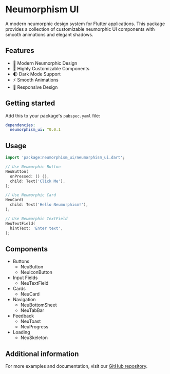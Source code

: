 <!--
This README describes the package. If you publish this package to pub.dev,
this README's contents appear on the landing page for your package.

For information about how to write a good package README, see the guide for
[writing package pages](https://dart.dev/tools/pub/writing-package-pages).

For general information about developing packages, see the Dart guide for
[creating packages](https://dart.dev/guides/libraries/create-packages)
and the Flutter guide for
[developing packages and plugins](https://flutter.dev/to/develop-packages).
-->

# Neumorphism UI

A modern neumorphic design system for Flutter applications. This package provides a collection of customizable neumorphic UI components with smooth animations and elegant shadows.

## Features

- 🎨 Modern Neumorphic Design
- 🎯 Highly Customizable Components
- 🌓 Dark Mode Support
- ⚡ Smooth Animations
- 📱 Responsive Design

## Getting started

Add this to your package's `pubspec.yaml` file:

```yaml
dependencies:
  neumorphism_ui: ^0.0.1
```

## Usage

```dart
import 'package:neumorphism_ui/neumorphism_ui.dart';

// Use Neumorphic Button
NeuButton(
  onPressed: () {},
  child: Text('Click Me'),
);

// Use Neumorphic Card
NeuCard(
  child: Text('Hello Neumorphism!'),
);

// Use Neumorphic TextField
NeuTextField(
  hintText: 'Enter text',
);
```

## Components

- Buttons
  - NeuButton
  - NeuIconButton
- Input Fields
  - NeuTextField
- Cards
  - NeuCard
- Navigation
  - NeuBottomSheet
  - NeuTabBar
- Feedback
  - NeuToast
  - NeuProgress
- Loading
  - NeuSkeleton

## Additional information

For more examples and documentation, visit our [GitHub repository](https://github.com/yourusername/neumorphism_ui).
